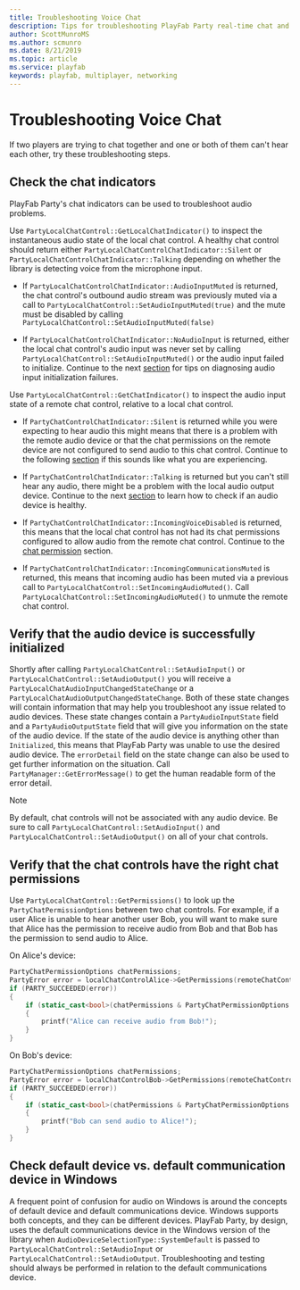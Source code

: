 ```yaml
---
title: Troubleshooting Voice Chat
description: Tips for troubleshooting PlayFab Party real-time chat and data communication.
author: ScottMunroMS
ms.author: scmunro
ms.date: 8/21/2019
ms.topic: article
ms.service: playfab
keywords: playfab, multiplayer, networking
---
```


# Troubleshooting Voice Chat

If two players are trying to chat together and one or both of them can't hear each other, try these troubleshooting steps.

## Check the chat indicators

PlayFab Party's chat indicators can be used to troubleshoot audio problems.

Use `PartyLocalChatControl::GetLocalChatIndicator()` to inspect the instantaneous audio state of the local chat control. A healthy chat control should return either `PartyLocalChatControlChatIndicator::Silent` or `PartyLocalChatControlChatIndicator::Talking` depending on whether the library is detecting voice from the microphone input.

- If `PartyLocalChatControlChatIndicator::AudioInputMuted` is returned, the chat control's outbound audio stream was previously muted via a call to `PartyLocalChatControl::SetAudioInputMuted(true)` and the mute must be disabled by calling `PartyLocalChatControl::SetAudioInputMuted(false)`

- If `PartyLocalChatControlChatIndicator::NoAudioInput` is returned, either the local chat control's audio input was never set by calling `PartyLocalChatControl::SetAudioInputMuted()` or the audio input failed to initialize. Continue to the next [section](#verify-that-the-audio-device-is-successfully-initialized) for tips on diagnosing audio input initialization failures.

Use `PartyLocalChatControl::GetChatIndicator()` to inspect the audio input state of a remote chat control, relative to a local chat control.

- If `PartyChatControlChatIndicator::Silent` is returned while you were expecting to hear audio this might means that there is a problem with the remote audio device or that the chat permissions on the remote device are not configured to send audio to this chat control. Continue to the following [section](#verify-that-the-chat-controls-have-the-right-chat-permissions) if this sounds like what you are experiencing.

- If `PartyChatControlChatIndicator::Talking` is returned but you can't still hear any audio, there might be a problem with the local audio output device. Continue to the next [section](#verify-that-the-audio-device-is-successfully-initialized) to learn how to check if an audio device is healthy.

- If `PartyChatControlChatIndicator::IncomingVoiceDisabled` is returned, this means that the local chat control has not had its chat permissions configured to allow audio from the remote chat control. Continue to the [chat permission](#verify-that-the-chat-controls-have-the-right-chat-permissions) section.

- If `PartyChatControlChatIndicator::IncomingCommunicationsMuted` is returned, this means that incoming audio has been muted via a previous call to `PartyLocalChatControl::SetIncomingAudioMuted()`. Call `PartyLocalChatControl::SetIncomingAudioMuted()` to unmute the remote chat control.

## Verify that the audio device is successfully initialized

Shortly after calling `PartyLocalChatControl::SetAudioInput()` or `PartyLocalChatControl::SetAudioOutput()` you will receive a `PartyLocalChatAudioInputChangedStateChange` or a `PartyLocalChatAudioOutputChangedStateChange`. Both of these state changes will contain information that may help you troubleshoot any issue related to audio devices. These state changes contain a `PartyAudioInputState` field and a `PartyAudioOutputState` field that will give you information on the state of the audio device. If the state of the audio device is anything other than `Initialized`, this means that PlayFab Party was unable to use the desired audio device. The `errorDetail` field on the state change can also be used to get further information on the situation. Call `PartyManager::GetErrorMessage()` to get the human readable form of the error detail.

> [!NOTE]
> By default, chat controls will not be associated with any audio device. Be sure to call `PartyLocalChatControl::SetAudioInput()` and `PartyLocalChatControl::SetAudioOutput()` on all of your chat controls.

## Verify that the chat controls have the right chat permissions

Use `PartyLocalChatControl::GetPermissions()` to look up the `PartyChatPermissionOptions` between two chat controls. For example, if a user Alice is unable to hear another user Bob, you will want to make sure that Alice has the permission to receive audio from Bob and that Bob has the permission to send audio to Alice.

On Alice's device:
```cpp
PartyChatPermissionOptions chatPermissions;
PartyError error = localChatControlAlice->GetPermissions(remoteChatControlBob, &chatPermissions);
if (PARTY_SUCCEEDED(error))
{
    if (static_cast<bool>(chatPermissions & PartyChatPermissionOptions::ReceiveAudio))
    {
        printf("Alice can receive audio from Bob!");
    }
}
```

On Bob's device:
```cpp
PartyChatPermissionOptions chatPermissions;
PartyError error = localChatControlBob->GetPermissions(remoteChatControlAlice, &chatPermissions);
if (PARTY_SUCCEEDED(error))
{
    if (static_cast<bool>(chatPermissions & PartyChatPermissionOptions::SendAudio))
    {
        printf("Bob can send audio to Alice!");
    }
}
```

## Check default device vs. default communication device in Windows

A frequent point of confusion for audio on Windows is around the concepts of default device and default communications device. Windows supports both concepts, and they can be different devices. PlayFab Party, by design, uses the default communications device in the Windows version of the library when ``AudioDeviceSelectionType::SystemDefault`` is passed to ``PartyLocalChatControl::SetAudioInput`` or ``PartyLocalChatControl::SetAudioOutput``. Troubleshooting and testing should always be performed in relation to the default communications device.
